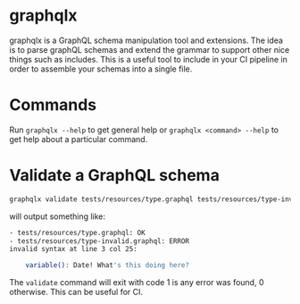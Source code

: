 # graphqlx

graphqlx is a GraphQL schema manipulation tool and extensions. The idea is to parse graphQL schemas and extend the grammar to support other nice things such as includes. This is a useful tool to include in your CI pipeline in order to assemble your schemas into a single file.

# Commands

Run `graphqlx --help` to get general help or `graphqlx <command> --help` to get help about a particular command.

# Validate a GraphQL schema

```bash
graphqlx validate tests/resources/type.graphql tests/resources/type-invalid.graphql
```

will output something like:

```bash
- tests/resources/type.graphql: OK
- tests/resources/type-invalid.graphql: ERROR
invalid syntax at line 3 col 25:

    variable(): Date! What's this doing here?
```

The `validate` command will exit with code 1 is any error was found, 0 otherwise. This can be useful for CI.

